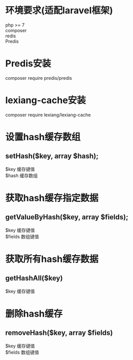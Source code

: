# 环境要求(适配laravel框架)
php >= 7  
composer  
redis  
Predis

# Predis安装
composer require predis/predis  

# lexiang-cache安装
composer require lexiang/lexiang-cache  

# 设置hash缓存数组  
## setHash($key, array $hash);

$key  缓存键值  
$hash  缓存数组  

# 获取hash缓存指定数据  
## getValueByHash($key, array $fields);
$key    缓存键值  
$fields 数组键值  


# 获取所有hash缓存数据  
## getHashAll($key)
$key   缓存键值  

# 删除hash缓存  
## removeHash($key, array $fields)
$key    缓存键值  
$fields 数组键值  







